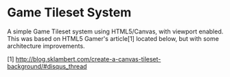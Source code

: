 Game Tileset System
===========

A simple Game Tileset system using HTML5/Canvas, with viewport enabled.
This was based on HTML5 Gamer's article[1] located below, but with some architecture improvements.

[1] http://blog.sklambert.com/create-a-canvas-tileset-background/#disqus_thread
